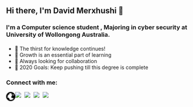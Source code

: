 ## Hi there, I'm David Merxhushi  👋


### I'm a Computer science student , Majoring in cyber security at University of Wollongong Australia.
 #### <i class="fa fa-gear fa-spin fa-2x" style="color: firebrick"></i>
- 🔭 The thirst for knowledge continues!
- 🌱 Growth is an essential part of learning
- 👯 Always looking for collaboration
- 🥅 2020 Goals: Keep pushing till this degree is complete




### Connect with me:

<img align="left" width="25px"  src="https://raw.githubusercontent.com/iconic/open-iconic/master/svg/globe.svg" />
<img align="left" width="25px" src="https://cdn.jsdelivr.net/npm/simple-icons@v3/icons/youtube.svg" />
<img align="left" width="25px" src="https://cdn.jsdelivr.net/npm/simple-icons@v3/icons/twitter.svg" />
<img align="left" width="25px" src="https://cdn.jsdelivr.net/npm/simple-icons@v3/icons/linkedin.svg" />
<img align="left" width="25px" src="https://cdn.jsdelivr.net/npm/simple-icons@v3/icons/instagram.svg" />

<br />



